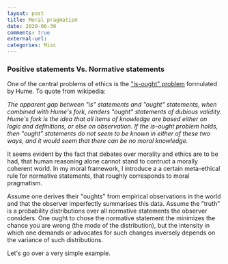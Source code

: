 ```yaml
---
layout: post
title: Moral pragmatism
date: 2020-06-30
comments: true
external-url:
categories: Misc
---
```


### Positive statements Vs. Normative statements
One of the central problems of ethics is the ["is-ought" problem](https://en.wikipedia.org/wiki/Is-ought_problem) formulated by Hume. To quote from wikipedia: 

*The apparent gap between "is" statements and "ought" statements, when combined with Hume's fork, renders "ought" statements of dubious validity. Hume's fork is the idea that all items of knowledge are based either on logic and definitions, or else on observation. If the is–ought problem holds, then "ought" statements do not seem to be known in either of these two ways, and it would seem that there can be no moral knowledge.*

It seems evident by the fact that debates over morality and ethics are to be had, that human reasoning alone cannot stand to contruct a morally coherent world. In my moral framework, I introduce a 
a certain meta-ethical rule for normative statements, that roughly corresponds to moral pragmatism.

Assume one derives their "oughts" from empirical observations in the world and that the observer imperfectly summarises this data. Assume the "truth" is a probability distributions over all normative statements
the observer considers. One ought to chose the normative statement the minimizes the chance you are wrong (the mode of the distribution), but the intensity in which one demands or advocates for such changes
inversely depends on the variance of such distributions. 

Let's go over a very simple example. 




